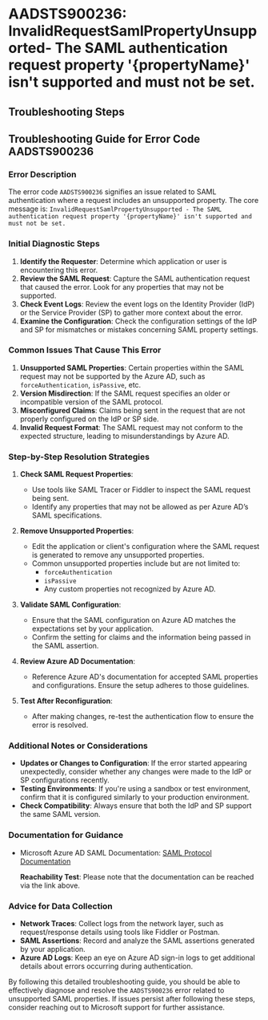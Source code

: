 
# AADSTS900236: InvalidRequestSamlPropertyUnsupported- The SAML authentication request property '{propertyName}' isn't supported and must not be set.


## Troubleshooting Steps
## Troubleshooting Guide for Error Code AADSTS900236

### Error Description
The error code `AADSTS900236` signifies an issue related to SAML authentication where a request includes an unsupported property. The core message is:
`InvalidRequestSamlPropertyUnsupported - The SAML authentication request property '{propertyName}' isn't supported and must not be set.`

### Initial Diagnostic Steps
1. **Identify the Requester**: Determine which application or user is encountering this error.
2. **Review the SAML Request**: Capture the SAML authentication request that caused the error. Look for any properties that may not be supported.
3. **Check Event Logs**: Review the event logs on the Identity Provider (IdP) or the Service Provider (SP) to gather more context about the error.
4. **Examine the Configuration**: Check the configuration settings of the IdP and SP for mismatches or mistakes concerning SAML property settings.

### Common Issues That Cause This Error
1. **Unsupported SAML Properties**: Certain properties within the SAML request may not be supported by the Azure AD, such as `forceAuthentication`, `isPassive`, etc.
2. **Version Misdirection**: If the SAML request specifies an older or incompatible version of the SAML protocol.
3. **Misconfigured Claims**: Claims being sent in the request that are not properly configured on the IdP or SP side.
4. **Invalid Request Format**: The SAML request may not conform to the expected structure, leading to misunderstandings by Azure AD.

### Step-by-Step Resolution Strategies
1. **Check SAML Request Properties**:
   - Use tools like SAML Tracer or Fiddler to inspect the SAML request being sent.
   - Identify any properties that may not be allowed as per Azure AD’s SAML specifications.

2. **Remove Unsupported Properties**:
   - Edit the application or client's configuration where the SAML request is generated to remove any unsupported properties.
   - Common unsupported properties include but are not limited to:
     - `forceAuthentication`
     - `isPassive`
     - Any custom properties not recognized by Azure AD.

3. **Validate SAML Configuration**:
   - Ensure that the SAML configuration on Azure AD matches the expectations set by your application.
   - Confirm the setting for claims and the information being passed in the SAML assertion.

4. **Review Azure AD Documentation**:
   - Reference Azure AD's documentation for accepted SAML properties and configurations. Ensure the setup adheres to those guidelines. 

5. **Test After Reconfiguration**:
   - After making changes, re-test the authentication flow to ensure the error is resolved.

### Additional Notes or Considerations
- **Updates or Changes to Configuration**: If the error started appearing unexpectedly, consider whether any changes were made to the IdP or SP configurations recently.
- **Testing Environments**: If you're using a sandbox or test environment, confirm that it is configured similarly to your production environment.
- **Check Compatibility**: Always ensure that both the IdP and SP support the same SAML version.
  
### Documentation for Guidance
- Microsoft Azure AD SAML Documentation: [SAML Protocol Documentation](https://learn.microsoft.com/en-us/azure/active-directory/develop/v2-saml-protocol)
  
  **Reachability Test**: Please note that the documentation can be reached via the link above.

### Advice for Data Collection
- **Network Traces**: Collect logs from the network layer, such as request/response details using tools like Fiddler or Postman.
- **SAML Assertions**: Record and analyze the SAML assertions generated by your application.
- **Azure AD Logs**: Keep an eye on Azure AD sign-in logs to get additional details about errors occurring during authentication.
  
By following this detailed troubleshooting guide, you should be able to effectively diagnose and resolve the `AADSTS900236` error related to unsupported SAML properties. If issues persist after following these steps, consider reaching out to Microsoft support for further assistance.